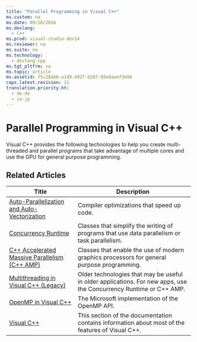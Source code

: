 ```yaml
---
title: "Parallel Programming in Visual C++"
ms.custom: na
ms.date: 09/18/2016
ms.devlang: 
  - C++
ms.prod: visual-studio-dev14
ms.reviewer: na
ms.suite: na
ms.technology: 
  - devlang-cpp
ms.tgt_pltfrm: na
ms.topic: article
ms.assetid: f5c28ab6-a1d9-492f-b207-05e8aee73e96
caps.latest.revision: 11
translation.priority.ht: 
  - de-de
  - ja-jp
---
```

# Parallel Programming in Visual C++
Visual C++ provides the following technologies to help you create multi-threaded and parallel programs that take advantage of multiple cores and use the GPU for general purpose programming.  
  
## Related Articles  
  
|Title|Description|  
|-----------|-----------------|  
|[Auto-Parallelization and Auto-Vectorization](../vs140/Auto-Parallelization-and-Auto-Vectorization.md)|Compiler optimizations that speed up code.|  
|[Concurrency Runtime](../vs140/Concurrency-Runtime.md)|Classes that simplify the writing of programs that use data parallelism or task parallelism.|  
|[C++ Accelerated Massive Parallelism (C++ AMP)](../vs140/C---AMP--C---Accelerated-Massive-Parallelism-.md)|Classes that enable the use of modern graphics processors for general purpose programming.|  
|[Multithreading in Visual C++ (Legacy)](../vs140/Multithreading-Support-for-Older-Code--Visual-C---.md)|Older technologies that may be useful in older applications. For new apps, use the Concurrency Runtime or C++ AMP.|  
|[OpenMP in Visual C++](../vs140/OpenMP-in-Visual-C--.md)|The Microsoft implementation of the OpenMP API.|  
|[Visual C++](../vs140/Visual-C---in-Visual-Studio-2015.md)|This section of the documentation contains information about most of the features of Visual C++.|